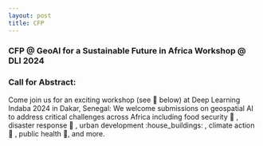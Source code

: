 ```yaml
---
layout: post
title: CFP
---
```


### CFP @  GeoAI for a Sustainable Future in Africa Workshop @ DLI 2024
### Call for Abstract:
Come join us for an exciting workshop (see :link: below) at Deep Learning Indaba 2024 in Dakar, Senegal:
We welcome submissions on geospatial AI to address critical challenges across Africa including food security :corn: , disaster response :rotating_light: , urban development :house_buildings: , climate action :deciduous_tree: , public health :hospital:, and more.
<!-- Please submit your extended abstract (2 pages maximum) by July 1st here:

- [Submit Your Abstract](https://openreview.net/group?id=DeepLearningIndaba.com/2024/Workshop/GeoAI#tab-your-consoles) -->

